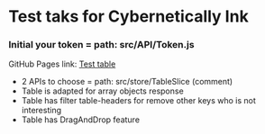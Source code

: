 # Test taks for Cybernetically Ink #

### Initial your token = path: src/API/Token.js ###

GitHub Pages link: [Test table](https://bakemonoo.github.io/test-tables/)

* 2 APIs to choose = path: src/store/TableSlice (comment)
* Table is adapted for array objects response
* Table has filter table-headers for remove other keys who is not interesting
* Table has DragAndDrop feature 
